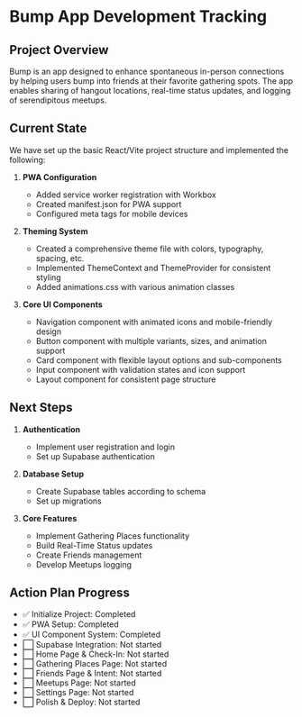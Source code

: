 # Bump App Development Tracking

## Project Overview
Bump is an app designed to enhance spontaneous in-person connections by helping users bump into friends at their favorite gathering spots. The app enables sharing of hangout locations, real-time status updates, and logging of serendipitous meetups.

## Current State
We have set up the basic React/Vite project structure and implemented the following:

1. **PWA Configuration**
   - Added service worker registration with Workbox
   - Created manifest.json for PWA support
   - Configured meta tags for mobile devices

2. **Theming System**
   - Created a comprehensive theme file with colors, typography, spacing, etc.
   - Implemented ThemeContext and ThemeProvider for consistent styling
   - Added animations.css with various animation classes

3. **Core UI Components**
   - Navigation component with animated icons and mobile-friendly design
   - Button component with multiple variants, sizes, and animation support
   - Card component with flexible layout options and sub-components
   - Input component with validation states and icon support
   - Layout component for consistent page structure

## Next Steps
1. **Authentication**
   - Implement user registration and login
   - Set up Supabase authentication

2. **Database Setup**
   - Create Supabase tables according to schema
   - Set up migrations

3. **Core Features**
   - Implement Gathering Places functionality
   - Build Real-Time Status updates
   - Create Friends management
   - Develop Meetups logging

## Action Plan Progress
- ✅ Initialize Project: Completed
- ✅ PWA Setup: Completed
- ✅ UI Component System: Completed
- ⬜ Supabase Integration: Not started
- ⬜ Home Page & Check-In: Not started
- ⬜ Gathering Places Page: Not started
- ⬜ Friends Page & Intent: Not started
- ⬜ Meetups Page: Not started
- ⬜ Settings Page: Not started
- ⬜ Polish & Deploy: Not started